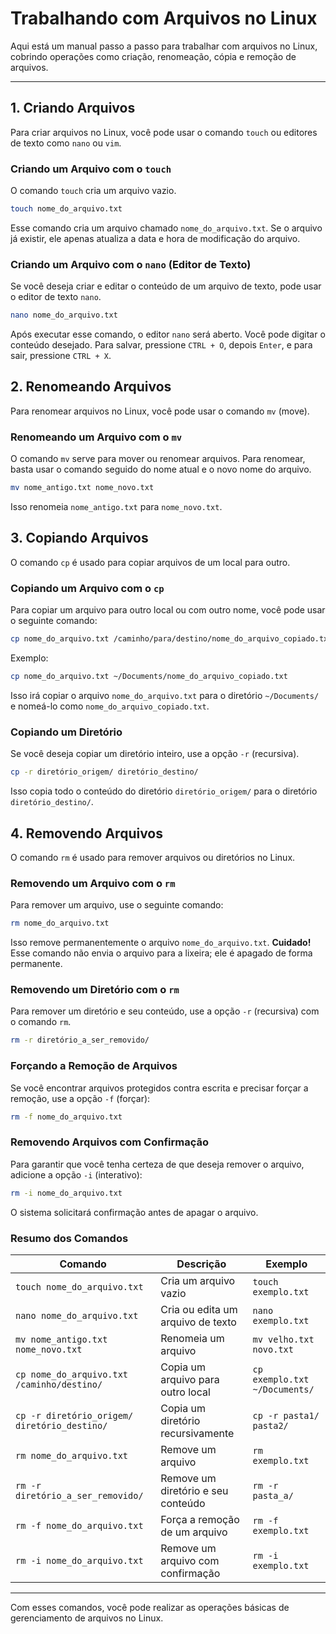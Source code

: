 # Trabalhando com Arquivos no Linux

Aqui está um manual passo a passo para trabalhar com arquivos no Linux, cobrindo operações como criação, renomeação, cópia e remoção de arquivos.

---

## 1. **Criando Arquivos**

Para criar arquivos no Linux, você pode usar o comando `touch` ou editores de texto como `nano` ou `vim`.

### **Criando um Arquivo com o `touch`**
O comando `touch` cria um arquivo vazio.

```bash
touch nome_do_arquivo.txt
```

Esse comando cria um arquivo chamado `nome_do_arquivo.txt`. Se o arquivo já existir, ele apenas atualiza a data e hora de modificação do arquivo.

### **Criando um Arquivo com o `nano` (Editor de Texto)**
Se você deseja criar e editar o conteúdo de um arquivo de texto, pode usar o editor de texto `nano`.

```bash
nano nome_do_arquivo.txt
```

Após executar esse comando, o editor `nano` será aberto. Você pode digitar o conteúdo desejado. Para salvar, pressione `CTRL + O`, depois `Enter`, e para sair, pressione `CTRL + X`.

## 2. **Renomeando Arquivos**

Para renomear arquivos no Linux, você pode usar o comando `mv` (move).

### **Renomeando um Arquivo com o `mv`**
O comando `mv` serve para mover ou renomear arquivos. Para renomear, basta usar o comando seguido do nome atual e o novo nome do arquivo.

```bash
mv nome_antigo.txt nome_novo.txt
```

Isso renomeia `nome_antigo.txt` para `nome_novo.txt`.

## 3. **Copiando Arquivos**

O comando `cp` é usado para copiar arquivos de um local para outro.

### **Copiando um Arquivo com o `cp`**
Para copiar um arquivo para outro local ou com outro nome, você pode usar o seguinte comando:

```bash
cp nome_do_arquivo.txt /caminho/para/destino/nome_do_arquivo_copiado.txt
```

Exemplo:

```bash
cp nome_do_arquivo.txt ~/Documents/nome_do_arquivo_copiado.txt
```

Isso irá copiar o arquivo `nome_do_arquivo.txt` para o diretório `~/Documents/` e nomeá-lo como `nome_do_arquivo_copiado.txt`.

### **Copiando um Diretório**
Se você deseja copiar um diretório inteiro, use a opção `-r` (recursiva).

```bash
cp -r diretório_origem/ diretório_destino/
```

Isso copia todo o conteúdo do diretório `diretório_origem/` para o diretório `diretório_destino/`.

## 4. **Removendo Arquivos**

O comando `rm` é usado para remover arquivos ou diretórios no Linux.

### **Removendo um Arquivo com o `rm`**
Para remover um arquivo, use o seguinte comando:

```bash
rm nome_do_arquivo.txt
```

Isso remove permanentemente o arquivo `nome_do_arquivo.txt`. **Cuidado!** Esse comando não envia o arquivo para a lixeira; ele é apagado de forma permanente.

### **Removendo um Diretório com o `rm`**
Para remover um diretório e seu conteúdo, use a opção `-r` (recursiva) com o comando `rm`.

```bash
rm -r diretório_a_ser_removido/
```

### **Forçando a Remoção de Arquivos**
Se você encontrar arquivos protegidos contra escrita e precisar forçar a remoção, use a opção `-f` (forçar):

```bash
rm -f nome_do_arquivo.txt
```

### **Removendo Arquivos com Confirmação**
Para garantir que você tenha certeza de que deseja remover o arquivo, adicione a opção `-i` (interativo):

```bash
rm -i nome_do_arquivo.txt
```

O sistema solicitará confirmação antes de apagar o arquivo.

### Resumo dos Comandos

| Comando | Descrição | Exemplo |
|---------|-----------|---------|
| `touch nome_do_arquivo.txt` | Cria um arquivo vazio | `touch exemplo.txt` |
| `nano nome_do_arquivo.txt` | Cria ou edita um arquivo de texto | `nano exemplo.txt` |
| `mv nome_antigo.txt nome_novo.txt` | Renomeia um arquivo | `mv velho.txt novo.txt` |
| `cp nome_do_arquivo.txt /caminho/destino/` | Copia um arquivo para outro local | `cp exemplo.txt ~/Documents/` |
| `cp -r diretório_origem/ diretório_destino/` | Copia um diretório recursivamente | `cp -r pasta1/ pasta2/` |
| `rm nome_do_arquivo.txt` | Remove um arquivo | `rm exemplo.txt` |
| `rm -r diretório_a_ser_removido/` | Remove um diretório e seu conteúdo | `rm -r pasta_a/` |
| `rm -f nome_do_arquivo.txt` | Força a remoção de um arquivo | `rm -f exemplo.txt` |
| `rm -i nome_do_arquivo.txt` | Remove um arquivo com confirmação | `rm -i exemplo.txt` |

---

Com esses comandos, você pode realizar as operações básicas de gerenciamento de arquivos no Linux. 